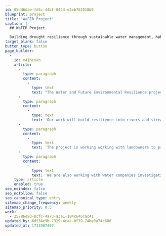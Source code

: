 ```yaml
---
id: 05dd6dae-fd5c-44bf-8424-e2eb702918b9
blueprint: project
title: 'WaFER Project'
caption: |-
  ## WaFER Project

  Building drought resilience through sustainable water management, habitat creation, and nature-based solutions.
target_blank: false
button_type: button
page_builder:
  -
    id: m4jhcxkh
    article:
      -
        type: paragraph
        content:
          -
            type: text
            text: "The Water and Future Environmental Resilience project (WaFER) is focused on mitigating the impact of drought on our waterways and land use across the catchment.\_"
      -
        type: paragraph
        content:
          -
            type: text
            text: 'Our work will build resilience into rivers and streams against periods of low flow with a focus on high quality habitat creation alongside increased permeability, minimising abstraction, and water sustainable agriculture.'
      -
        type: paragraph
        content:
          -
            type: text
            text: 'The project is working working with landowners to provide advice and solutions, seeking alternatives to river or borehole abstraction through rainwater harvesting from farm buildings and nature-based solutions for water storage across landholdings where it is most needed. Our results to date indicate this can have positive benefits in decreasing on-farm costs, reducing pressure on public supply, and providing multiple environmental benefits.'
      -
        type: paragraph
        content:
          -
            type: text
            text: 'We are also working with water companies investigating the impact of abstraction, particularly from the aquifers within the Brighton and Worthing Chalk Blocks. The project is currently focused on the Ferring Rife and Teville Stream where, supported by Southern Water, we have undertaken detailed surveys and developed enhancement plans to ensure that the health of our rivers and streams is improved and considered against any potential impacts of the critical public supply.'
    type: article
    enabled: true
seo_noindex: false
seo_nofollow: false
seo_canonical_type: entry
sitemap_change_frequency: weekly
sitemap_priority: 0.5
work:
  - 25786e93-8cfc-4a73-a3a1-184c646cac41
updated_by: 6d534e9b-7329-4caa-8f39-74be0a74c686
updated_at: 1733907407
---
```

